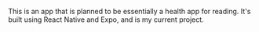 This is an app that is planned to be essentially a health app for reading. It's built using React Native and Expo, and is my current project.